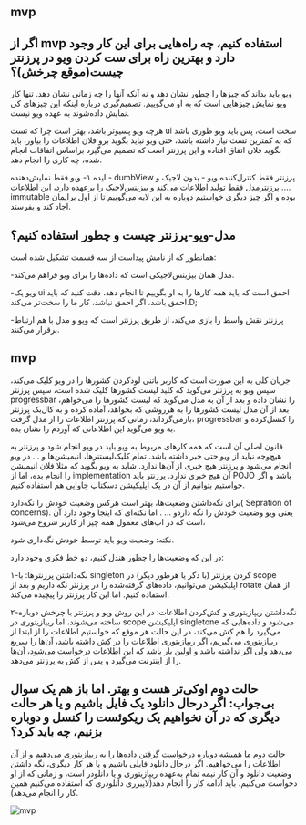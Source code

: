 mvp
---


اگر از mvp استفاده کنیم، چه راه‌هایی برای این کار وجود دارد و بهترین راه برای ست کردن ویو در پرزنتر چیست(موقع چرخش)؟
---

ویو باید بداند که چیزها را چطور نشان دهد و نه آنکه آنها را چه زمانی نشان دهد. تنها کار ویو نمایش چیزهایی است که به او می‌گوییم. تصمیم‌گیری درباره اینکه این چیزهای کی نمایش داده‌شوند به عهده ویو نیست.


هرچه ویو پسیو‌تر باشد، بهتر است چرا که تست ui سخت است، پس باید ویو طوری باشد که به کمترین تست نیاز داشته باشد، حتی ویو نباید بگوید برو فلان اطلاعات را بیاور، باید بگوید فلان اتفاق افتاده و این پرزنتر است که تصمیم می‌گیرد براساس اتفاقات انجام شده، چه کاری را انجام دهد.



ایده‌ ۱-
ویو فقط نمایش‌دهنده - dumbView
پرزنتر فقط کنترل‌کننده ویو - بدون لاجیک و ....
پرزنترمدل فقط تولید اطلاعات می‌کند و بیزینس‌لاجیک را برعهده دارد، این اطلاعات immutable بوده و اگر چیز دیگری خواستیم دوباره به این لایه می‌گوییم تا از اول برایمان اجاد کند و بفرستد.


مدل-ویو-پرزنتر چیست و چطور استفاده کنیم؟
---
همانطور که از نامش پیداست از سه قسمت تشکیل شده است:

-مدل همان بیزینس‌لاجیکی است که داده‌ها را برای ویو فراهم می‌کند.

-ویو یک ui احمق است که باید همه کارها را به او بگوییم تا انجام دهد، دقت کنید که باید احمق باشد، اگر احمق نباشد، کار ما را سخت‌تر می‌کند.D;
  
-پرزنتر نقش واسط را بازی می‌کند، از طریق پرزنتر است که ویو و مدل با هم ارتباط برقرار می‌کنند.



mvp 
---
جریان کلی به این صورت است که کاربر باتنی لود‌کردن کشورها را در ویو کلیک می‌کند،  سپس ویو به پرزنتر می‌گوید که کلید لیست کشور‌ها کلیک شده است، سپس پرزنتر progressbar  را نشان داده  و بعد از آن به مدل می‌گوید که لیست کشور‌ها را می‌خواهم، بعد از آن مدل لیست کشور‌ها را به هرروشی که بخواهد، آماده کرده و به کال‌بک پرزنتر بازمی‌گرداند، زمانی که پرزنتر اطلاعات را از مدل گرفت، progressbar را کنسل‌کرده و به ویو می‌گوید این اطلاعاتی که آوردم را نشان بده.

قانون اصلی آن است که همه کارهای مربوط به ویو باید در ویو انجام شود و پرزنتر به هیچ‌وجه نباید از ویو حتی خبر داشته باشد. تمام کلیک‌لیستنرها، انیمیشن‌ها و ... در ویو انجام می‌شود و پرزنتر هیچ خبری از آن‌ها ندارد. شاید به ویو بگوید که مثلا فلان انیمیشن را انجام بده، اما از implementation  آن هیچ خبری ندارد.
پرزنتر باید POJO  باشد و اگر خواستیم بتوانیم از آن در یک اپلیکیشن دسکتاپ جاوایی هم استفاده کنیم.
  

برای نگه‌داشتن وضعیت‌ها، بهتر است هرکس وضعیت خودش را نگه‌دارد( Sepration of concerns). یعنی ویو وضعیت خودش را نگه داردو ... . اما نکته‌ای که اینجا وجود دارد آن است که در اپ‌های معمول همه چیز از کاربر شروع می‌شود، 

نکته: وضعیت ویو باید توسط خودش نگه‌داری شود.


در این که وضعیت‌ها را چطور هندل کنیم، دو خط فکری وجود دارد: 

۱-نگه‌داشتن پرزنتر‌ها: با singleton  کردن پرزنتر (با دگر یا هرطور دیگر) در scope  اپلیکیشن می‌توانیم، داده‌های گرفته‌شده را در پرزنتر نگه داریم و بعد از rotate از همان استفاده کنیم. اما این کار پرزنتر را پیچیده می‌کند.  

۲-نگه‌داشتن ریپازیتوری و کش‌کردن اطلاعات: در این روش ویو و پرزنتر با چرخش دوباره ساخته می‌شوند، اما ریپازیتوری در scope  اپلیکیشن singletone می‌شود و داده‌هایی که می‌گیرد را هم کش می‌کند، در این حالت هر موقع که خواستیم اطلاعات را از ابتدا از ریپازیتوری می‌گیریم، اگر ریپازیتوری اطلاعات را در کش داشته باشد،‌ آن‌ها را سریع می‌دهد ولی اگر نداشته باشد و اولین بار باشد که این اطلاعات درخواست می‌شود، آن‌ها را از اینترنت می‌گیرد و پس از کش به پرزنتر می‌دهد.

حالت دوم اوکی‌تر هست و بهتر. اما باز هم یک سوال بی‌جواب: اگر درحال دانلود یک فایل باشیم و یا هر حالت دیگری که در آن نخواهیم یک ریکوئست‌ را کنسل و دوباره بزنیم، چه باید کرد؟
---
 حالت دوم ما همیشه دوباره درخواست گرفتن داده‌ها را به ریپازیتوری می‌دهیم و از آن اطلاعات را می‌خواهیم. اگر درحال دانلود فایلی باشیم و یا هر کار دیگری، نگه داشتن وضعیت دانلود و آن کار نیمه ‌تمام به‌عهده ریپازیتوری و یا دانلودر است، و زمانی که از او دخواست می‌کنیم، باید ادامه کار را انجام دهد(لایبرری دانلودری که استفاده می‌کنیم همین کار را انجام می‌دهد).




![mvp](mvp.png)

